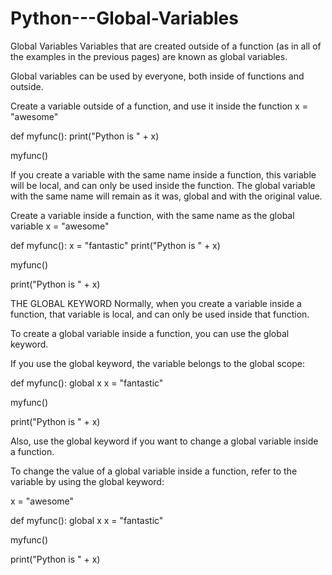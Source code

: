 # Python---Global-Variables
Global Variables
Variables that are created outside of a function (as in all of the examples in the previous pages) are known as global variables.

Global variables can be used by everyone, both inside of functions and outside.

Create a variable outside of a function, and use it inside the function
x = "awesome"

def myfunc():
  print("Python is " + x)

myfunc()

If you create a variable with the same name inside a function, this variable will be local, and can only be used inside the function. The global variable with the same name will remain as it was, global and with the original value.

Create a variable inside a function, with the same name as the global variable
x = "awesome"

def myfunc():
  x = "fantastic"
  print("Python is " + x)

myfunc()

print("Python is " + x)

THE GLOBAL KEYWORD
Normally, when you create a variable inside a function, that variable is local, and can only be used inside that function.

To create a global variable inside a function, you can use the global keyword.

If you use the global keyword, the variable belongs to the global scope:

def myfunc():
  global x
  x = "fantastic"

myfunc()

print("Python is " + x)

Also, use the global keyword if you want to change a global variable inside a function.

To change the value of a global variable inside a function, refer to the variable by using the global keyword:

x = "awesome"

def myfunc():
  global x
  x = "fantastic"

myfunc()

print("Python is " + x)
